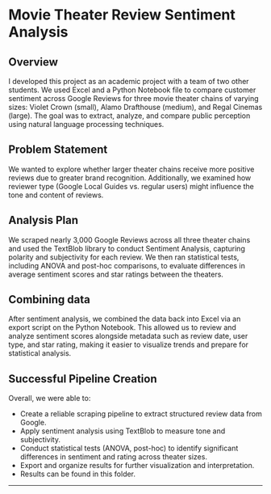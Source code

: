 # Movie Theater Review Sentiment Analysis

## Overview

I developed this project as an academic project with a team of two other students. We used Excel and a Python Notebook file to compare customer sentiment across Google Reviews for three movie theater chains of varying sizes: Violet Crown (small), Alamo Drafthouse (medium), and Regal Cinemas (large). The goal was to extract, analyze, and compare public perception using natural language processing techniques.

## Problem Statement

We wanted to explore whether larger theater chains receive more positive reviews due to greater brand recognition. Additionally, we examined how reviewer type (Google Local Guides vs. regular users) might influence the tone and content of reviews.

## Analysis Plan

We scraped nearly 3,000 Google Reviews across all three theater chains and used the TextBlob library to conduct Sentiment Analysis, capturing polarity and subjectivity for each review. We then ran statistical tests, including ANOVA and post-hoc comparisons, to evaluate differences in average sentiment scores and star ratings between the theaters.

## Combining data

After sentiment analysis, we combined the data back into Excel via an export script on the Python Notebook. This allowed us to review and analyze sentiment scores alongside metadata such as review date, user type, and star rating, making it easier to visualize trends and prepare for statistical analysis.

## Successful Pipeline Creation

Overall, we were able to:
- Create a reliable scraping pipeline to extract structured review data from Google.
- Apply sentiment analysis using TextBlob to measure tone and subjectivity.
- Conduct statistical tests (ANOVA, post-hoc) to identify significant differences in sentiment and rating across theater sizes.
- Export and organize results for further visualization and interpretation.
- Results can be found in this folder.
---
